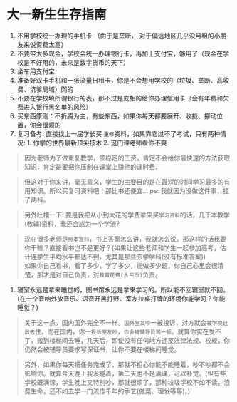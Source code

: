 # 大一新生生存指南



1. 不用学校统一办理的手机卡 （由于是垄断， 对于偏远地区几乎没月租的小朋友来说资费太高）
2. 不要带太多现金，学校会统一办理银行卡，再加上支付宝，够用了（现金在学校是不好用的，未来是数字货币的天下）
3. 坐车用支付宝
4. 准备好双卡手机和一张流量日租卡，你是不会想用学校的（垃圾、垄断、高收费、坑爹局域）网的
5. 不要在学校填所谓银行的表，那不过是变相的给你办理信用卡（会有年费和欠费进入银行黑名单的风险）
6. 买东西原则：不折腾为主，有些东西，如果你每天都要展开、收拢、挪动位置，你会很烦的
7. 复习备考: 直接找上一届学长买 `重修`资料，如果靠它过不了考试，只有两种情况: 1. 你学的世界最新顶尖技术 2. 这门课老师看你不爽

> 因为老师为了做重复教学，领稳定的工资，肯定不会给你最快速的方法获取知识，肯定是要把你压制在课堂上赚他的课时费。

> 但这对于你来讲，毫无意义，学生的主要目的是在最短的时间学习最多的有用知识。所以买复习资料吧！那比书还便宜... ps: 我就因为没做这件事，挂了两科。

> 另外吐槽一下: 要是我把从小到大花的学费拿来买`学习资料`的话，几千本教学\(教辅\)资料，我还会成为一个学渣?

> 现在很多老师是`照本宣科`，书上答案怎么讲，我就怎么说。那这样的话我要你干嘛？直接看书岂不是更好？\(如果让这些老师和学生一起参加高考，估计连学生平均水平都达不到，尤其是那些玄学学科\(没有标准答案\)\)  
> 如果你自己看书，看了多少，学了多少，能做多少题，你自己心里会很清楚，那才是对自己负责，对`教育花费(人民币)`负责。

1. 寝室永远是拿来睡觉的，图书馆永远是拿来学习的。所以能不回寝室就不回。\(在一个音响外放音乐、语音开黑打野、室友拉桌打牌的环境你能学习？你能睡觉？\)

> 关于这一点，国内国外完全不一样。`国外室友吵`一被投诉，对方就会`被学校赶出去`住。而在国内，你一`投诉室友吵`，`你会被辅导员骂一顿`。就算你实在受不了，搬到楼梯间去睡，几天后，即使没有任何地方违反法律法规、校规，你仍然会被辅导员要求写保证书，让你不要在楼梯间睡觉。

> 另外，如果你每天把任务完成了，那就不担心你能不能睡着，吵不吵都不会影响你。就算今天晚上我没睡着，第二天也不是满课，可以补觉。\(但有些学校既满课，学生晚上又特别吵，那就很烦了，那种垃圾学校不如不读。浪费生命，还不如去学一门流传千年的手艺\(做菜、理发等等\)。\)


